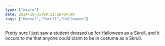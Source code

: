 ```yaml
---
type: ["micro"]
date: 2024-10-31T09:23:29-04:00
tags: ["Marvel","Skrull","Halloween"]
---
```

Pretty sure I just saw a student dressed up for Halloween as a Skrull, and it occurs to me that anyone could claim to be in costume as a Skrull.
